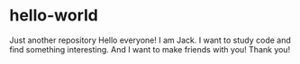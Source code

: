 # hello-world
Just another repository
Hello everyone!
I am Jack. I want to study code and find something interesting.
And I want to make friends with you! Thank you!
